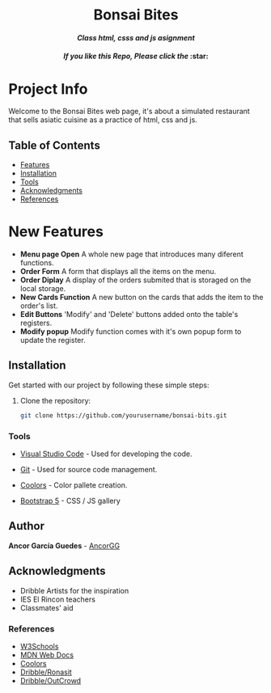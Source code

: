 <div align="center">

<h1><b>Bonsai Bites</b></h1>

<h4><i>Class html, csss and js asignment</i></h3>

<h4><i>If you like this Repo, Please click the</i> :star:</h3>

</div>

# Project Info

Welcome to the Bonsai Bites web page, it's about a simulated restaurant that sells asiatic cuisine as a practice of html, css and js.

## Table of Contents

- [Features](#newfeatures)
- [Installation](#installation)
- [Tools](#tools)
- [Acknowledgments](#acknowledgments)
- [References](#references)

# New Features

- **Menu page Open** A whole new page that introduces many diferent functions.
- **Order Form** A form that displays all the items on the menu.
- **Order Diplay** A display of the orders submited that is storaged on the local storage.
- **New Cards Function** A new button on the cards that adds the item to the order's list.
- **Edit Buttons** 'Modify' and 'Delete' buttons added onto the table's registers.
- **Modify popup** Modify function comes with it's own popup form to update the register.

## Installation

Get started with our project by following these simple steps:

1. Clone the repository:
   ```sh
   git clone https://github.com/yourusername/bonsai-bits.git
   ```

### Tools

- [Visual Studio Code](https://code.visualstudio.com) - Used for developing the code.

- [Git](https://code.visualstudio.com) - Used for source code management.

- [Coolors](https://coolors.co/visualizer/fefae0-faedcd-d4a373-463f3a-f7567c-4ed1d1) - Color pallete creation.

- [Bootstrap 5](https://getbootstrap.com) - CSS / JS gallery


## Author

**Ancor García Guedes** - [AncorGG](https://github.com/AncorGG)

## Acknowledgments

- Dribble Artists for the inspiration
- IES El Rincon teachers
- Classmates' aid

### References

- [W3Schools](https://www.w3schools.com/)
- [MDN Web Docs](https://developer.mozilla.org/en-US/docs/Learn/JavaScript)
- [Coolors](https://coolors.co/visualizer/fefae0-faedcd-d4a373-463f3a-f7567c-4ed1d1)
- [Dribble/Ronasit](https://dribbble.com/shots/22554694-Restaurant-Website-Concept)
- [Dribble/OutCrowd](https://dribbble.com/shots/17027818-Cuisine-Redesign-for-Asian-Restaurant)
